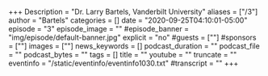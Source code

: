 +++
Description = "Dr. Larry Bartels, Vanderbilt University"
aliases = ["/3"]
author = "Bartels"
categories = []
date = "2020-09-25T04:10:01-05:00"
episode = "3"
episode_image = ""
#episode_banner = "img/episode/default-banner.jpg"
explicit = "no"
#guests = [""]
#sponsors = [""]
images = [""]
news_keywords = []
podcast_duration = ""
podcast_file = ""
podcast_bytes = ""
tags = []
title = ""
youtube = ""
truncate = ""
eventinfo = "/static/eventinfo/eventinfo1030.txt"
#transcript = ""
+++
